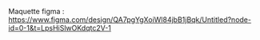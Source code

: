 
Maquette figma : 
https://www.figma.com/design/QA7pgYgXoiWl84jbB1jBqk/Untitled?node-id=0-1&t=LpsHiSlwOKdqtc2V-1

